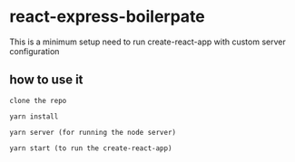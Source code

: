 # react-express-boilerpate

This is a minimum setup need to run create-react-app with custom server configuration

## how to use it

```
clone the repo

yarn install

yarn server (for running the node server)

yarn start (to run the create-react-app)
```

